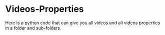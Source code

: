 # Videos-Properties

Here is a python code that can give you all videos and all videos properties in a folder and sub-folders.

